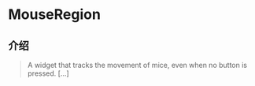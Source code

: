 # MouseRegion

## 介绍

> A widget that tracks the movement of mice, even when no button is pressed. [...]
